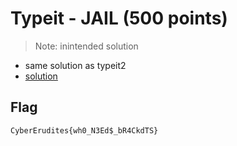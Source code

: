 # Typeit - JAIL (500 points)
> Note: inintended solution
- same solution as typeit2
- [solution](../Type_it_2/README.md)

## Flag
``CyberErudites{wh0_N3Ed$_bR4CkdTS}``